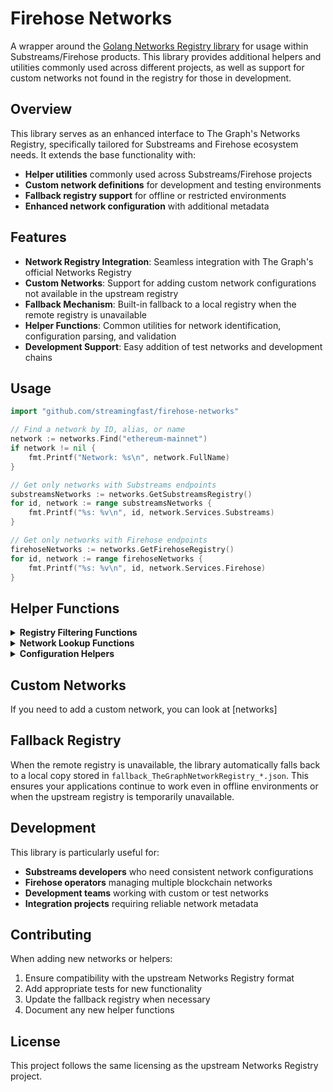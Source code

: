 # Firehose Networks

A wrapper around the [Golang Networks Registry library](https://github.com/pinax-network/graph-networks-libs/tree/main/packages/golang) for usage within Substreams/Firehose products. This library provides additional helpers and utilities commonly used across different projects, as well as support for custom networks not found in the registry for those in development.

## Overview

This library serves as an enhanced interface to The Graph's Networks Registry, specifically tailored for Substreams and Firehose ecosystem needs. It extends the base functionality with:

- **Helper utilities** commonly used across Substreams/Firehose projects
- **Custom network definitions** for development and testing environments
- **Fallback registry support** for offline or restricted environments
- **Enhanced network configuration** with additional metadata

## Features

- **Network Registry Integration**: Seamless integration with The Graph's official Networks Registry
- **Custom Networks**: Support for adding custom network configurations not available in the upstream registry
- **Fallback Mechanism**: Built-in fallback to a local registry when the remote registry is unavailable
- **Helper Functions**: Common utilities for network identification, configuration parsing, and validation
- **Development Support**: Easy addition of test networks and development chains

## Usage

```go
import "github.com/streamingfast/firehose-networks"

// Find a network by ID, alias, or name
network := networks.Find("ethereum-mainnet")
if network != nil {
    fmt.Printf("Network: %s\n", network.FullName)
}

// Get only networks with Substreams endpoints
substreamsNetworks := networks.GetSubstreamsRegistry()
for id, network := range substreamsNetworks {
    fmt.Printf("%s: %v\n", id, network.Services.Substreams)
}

// Get only networks with Firehose endpoints
firehoseNetworks := networks.GetFirehoseRegistry()
for id, network := range firehoseNetworks {
    fmt.Printf("%s: %v\n", id, network.Services.Firehose)
}
```

## Helper Functions

<details>
<summary><strong>Registry Filtering Functions</strong></summary>

### GetSubstreamsRegistry()

Returns a filtered registry containing only networks that have Substreams endpoints configured.

```go
substreamsNetworks := networks.GetSubstreamsRegistry()
for networkID, network := range substreamsNetworks {
    fmt.Printf("Network: %s\n", networkID)
    fmt.Printf("Substreams endpoints: %v\n", network.Services.Substreams)
}
```

This is useful when you need to:
- List all available Substreams-enabled networks
- Validate that a network supports Substreams before attempting connections
- Build network selection UIs for Substreams applications

### GetFirehoseRegistry()

Returns a filtered registry containing only networks that have Firehose endpoints configured.

```go
firehoseNetworks := networks.GetFirehoseRegistry()
for networkID, network := range firehoseNetworks {
    fmt.Printf("Network: %s\n", networkID)
    fmt.Printf("Firehose endpoints: %v\n", network.Services.Firehose)
}
```

This is useful when you need to:
- List all available Firehose-enabled networks
- Validate that a network supports Firehose before attempting connections
- Build network selection UIs for Firehose applications

</details>

<details>
<summary><strong>Network Lookup Functions</strong></summary>

### Find(key string)

Finds a network by ID, alias, full name, or short name. Returns the first match found, with priority given to exact ID matches.

```go
// Find by network ID
network := networks.Find("ethereum-mainnet")

// Find by alias
network = networks.Find("eth")

// Find by full name
network = networks.Find("Ethereum Mainnet")
```

### FindByGenesisBlock(blockNum uint64, blockID string)

Finds a network by matching its genesis block number and hash.

```go
network := networks.FindByGenesisBlock(0, "0xd4e56740f876aef8c010b86a40d5f56745a118d0906a34e69aec8c0db1cb8fa3")
if network != nil {
    fmt.Printf("Found network: %s\n", network.FullName)
}
```

### FindBySubstreamsEndpoint(endpoint string)

Finds a network that contains the specified Substreams endpoint.

```go
network := networks.FindBySubstreamsEndpoint("https://mainnet.eth.streamingfast.io:443")
if network != nil {
    fmt.Printf("Network: %s\n", network.FullName)
}
```

</details>

<details>
<summary><strong>Configuration Helpers</strong></summary>

### GetBytesEncoding(network *registry.Network)

Returns the bytes encoding format for a given network. Returns `registry.Hex` if no specific encoding is configured.

```go
network := networks.Find("ethereum-mainnet")
encoding := networks.GetBytesEncoding(network)
fmt.Printf("Bytes encoding: %v\n", encoding)
```

This is particularly useful for Firehose applications that need to know how to encode/decode blockchain data for a specific network.

</details>

## Custom Networks

If you need to add a custom network, you can look at [networks]

## Fallback Registry

When the remote registry is unavailable, the library automatically falls back to a local copy stored in `fallback_TheGraphNetworkRegistry_*.json`. This ensures your applications continue to work even in offline environments or when the upstream registry is temporarily unavailable.

## Development

This library is particularly useful for:

- **Substreams developers** who need consistent network configurations
- **Firehose operators** managing multiple blockchain networks
- **Development teams** working with custom or test networks
- **Integration projects** requiring reliable network metadata

## Contributing

When adding new networks or helpers:

1. Ensure compatibility with the upstream Networks Registry format
2. Add appropriate tests for new functionality
3. Update the fallback registry when necessary
4. Document any new helper functions

## License

This project follows the same licensing as the upstream Networks Registry project.